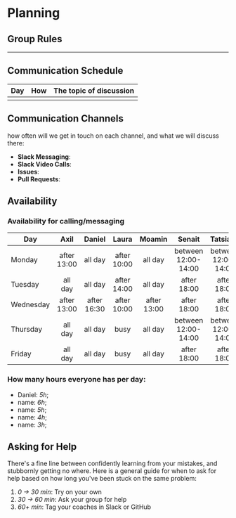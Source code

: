 # Planning

## Group Rules

---

## Communication Schedule

| Day | How | The topic of discussion |
| --- | :-: | ----------------------- |
|     |     |                         |

## Communication Channels

how often will we get in touch on each channel, and what we will discuss there:

- **Slack Messaging**:
- **Slack Video Calls**:
- **Issues**:
- **Pull Requests**:

## Availability

### Availability for calling/messaging

| Day       |    Axil     |    Daniel   |    Laura    |    Moamin   |        Senait       |        Tatsiana     |
| --------- | :---------: | :---------: | :---------: | :---------: | :-----------------: | :-----------------: |
| Monday    | after 13:00 |   all day   | after 10:00 |   all day   | between 12:00-14:00 | between 12:00-14:00 |
| Tuesday   |   all day   |   all day   | after 14:00 |   all day   |     after 18:00     |     after 18:00     |
| Wednesday | after 13:00 |after 16:30  | after 10:00 | after 13:00 |     after 18:00     |     after 18:00     |
| Thursday  |   all day   |   all day   |    busy     |   all day   | between 12:00-14:00 | between 12:00-14:00 |
| Friday    |   all day   |   all day   |    busy     |   all day   |     after 18:00     |     after 18:00     |

### How many hours everyone has per day:

- Daniel: _5h_;
- name: _6h_;
- name: _5h_;
- name: _4h_;
- name: _3h_;

## Asking for Help

There's a fine line between confidently learning from your mistakes, and stubbornly getting no where. Here is a general guide for when to ask for help based on how long you've been stuck on the same problem:

1. _0 -> 30 min_: Try on your own
2. _30 -> 60 min_: Ask your group for help
3. _60+ min_: Tag your coaches in Slack or GitHub
